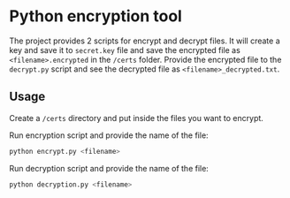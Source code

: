# Python encryption tool

The project provides 2 scripts for encrypt and decrypt files. It will create a key and save it to `secret.key` file and save the encrypted file as `<filename>.encrypted` in the `/certs` folder. Provide the encrypted file to the `decrypt.py` script and see the decrypted file as `<filename>_decrypted.txt`.

## Usage

Create a `/certs` directory and put inside the files you want to encrypt.

Run encryption script and provide the name of the file:

```bash
python encrypt.py <filename>
```

Run decryption script and provide the name of the file:

```bash
python decryption.py <filename>
```
